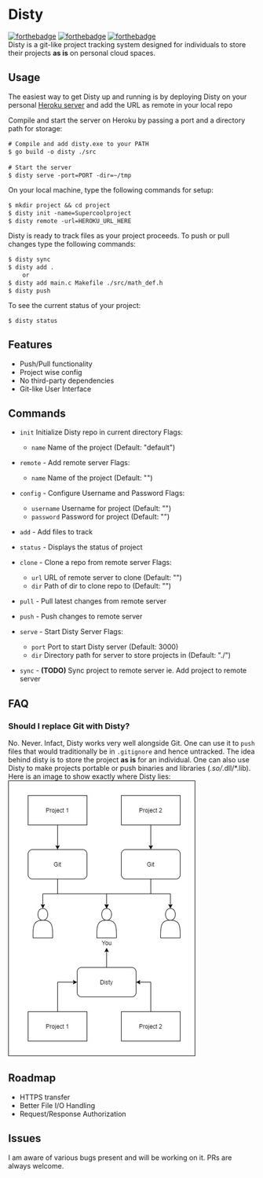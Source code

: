 # Disty
[![forthebadge](https://forthebadge.com/images/badges/made-with-go.svg)](https://forthebadge.com) [![forthebadge](https://forthebadge.com/images/badges/0-percent-optimized.svg)](https://forthebadge.com) [![forthebadge](https://forthebadge.com/images/badges/not-a-bug-a-feature.svg)](https://forthebadge.com)
<br/>
Disty is a git-like project tracking system designed for individuals to store their projects **as is** on personal cloud spaces.

## Usage
The easiest way to get Disty up and running is by deploying Disty on your personal [Heroku server](https://www.heroku.com/) and add the URL as remote in your local repo

Compile and start the server on Heroku by passing a port and a directory path for storage:
```shell
# Compile and add disty.exe to your PATH
$ go build -o disty ./src

# Start the server
$ disty serve -port=PORT -dir=~/tmp
```
On your local machine, type the following commands for setup:
```shell
$ mkdir project && cd project
$ disty init -name=Supercoolproject
$ disty remote -url=HEROKU_URL_HERE
```

Disty is ready to track files as your project proceeds. To push or pull changes type the following commands:
```shell
$ disty sync
$ disty add .
	or
$ disty add main.c Makefile ./src/math_def.h
$ disty push
```

To see the current status of your project:
```shell
$ disty status
```

## Features
- Push/Pull functionality
- Project wise config
- No third-party dependencies
- Git-like User Interface


## Commands
- `init`
	Initialize Disty repo in current directory
	Flags:
	- `name` Name of the project (Default: "default")

- `remote` - Add remote server
	Flags:
	- `name` Name of the project (Default: "")
- `config` - Configure Username and Password
	Flags:
	- `username` Username for project (Default: "")
	- `password` Password for project (Default: "")
- `add` - Add files to track
- `status` - Displays the status of project
- `clone` - Clone a repo from remote server
	Flags:
	- `url` URL of remote server to clone (Default: "")
	- `dir` Path of dir to clone repo to (Default: "")
- `pull` - Pull latest changes from remote server
- `push` - Push changes to remote server
- `serve` - Start Disty Server
	Flags:
	- `port` Port to start Disty server (Default: 3000)
	- `dir` Directory path for server to store projects in (Default: "./")
- `sync` - **(TODO)** Sync project to remote server ie. Add project to remote server

## FAQ
### Should I replace Git with Disty?
No. Never. Infact, Disty works very well alongside Git. One can use it to `push` files that would traditionally be in `.gitignore` and hence untracked. The idea behind disty is to store the project **as is** for an individual. One can also use Disty to make projects portable or push binaries and libraries (*.so/*.dll/*.lib). Here is an image to show exactly where Disty lies: <br/>
![Disty](disty.jpg)

## Roadmap
- HTTPS transfer
- Better File I/O Handling
- Request/Response Authorization

## Issues
I am aware of various bugs present and will be working on it. PRs are always welcome.